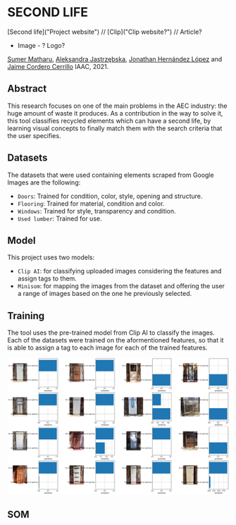 # SECOND LIFE

[Second life]("Project website") // [Clip]("Clip website?") // Article?

- Image - ? Logo?

[Sumer Matharu](), [Aleksandra Jastrzębska](), [Jonathan Hernández López]() and [Jaime Cordero Cerrillo]()
IAAC, 2021.

## Abstract

This research focuses on one of the main problems in the AEC industry: the huge amount of waste it produces. As a contribution in the way to solve it, this tool classifies recycled elements which can have a second life, by learning visual concepts to finally match them with the search criteria that the user specifies.

## Datasets

The datasets that were used containing elements scraped from Google Images are the following:

 - `Doors`: Trained for condition, color, style, opening and structure.
 - `Flooring`: Trained for material, condition and color.
 - `Windows`: Trained for style, transparency and condition.
 - `Used lumber`: Trained for use.

## Model

This project uses two models:

 - `Clip AI`: for classifying uploaded images considering the features and assign tags to them.
 - `Minisom`: for mapping the images from the dataset and offering the user a range of images based on the one he previously selected.

## Training

The tool uses the pre-trained model from Clip AI to classify the images. Each of the datasets were trained on the aformentioned features, so that it is able to assign a tag to each image for each of the trained features.

<img src="imgs/training.png" width="900px"/>

## SOM

